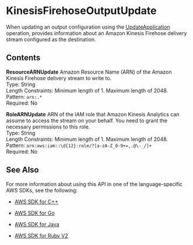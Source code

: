# KinesisFirehoseOutputUpdate<a name="API_KinesisFirehoseOutputUpdate"></a>

 When updating an output configuration using the [UpdateApplication](API_UpdateApplication.md) operation, provides information about an Amazon Kinesis Firehose delivery stream configured as the destination\. 

## Contents<a name="API_KinesisFirehoseOutputUpdate_Contents"></a>

 **ResourceARNUpdate**   <a name="analytics-Type-KinesisFirehoseOutputUpdate-ResourceARNUpdate"></a>
Amazon Resource Name \(ARN\) of the Amazon Kinesis Firehose delivery stream to write to\.  
Type: String  
Length Constraints: Minimum length of 1\. Maximum length of 2048\.  
Pattern: `arn:.*`   
Required: No

 **RoleARNUpdate**   <a name="analytics-Type-KinesisFirehoseOutputUpdate-RoleARNUpdate"></a>
ARN of the IAM role that Amazon Kinesis Analytics can assume to access the stream on your behalf\. You need to grant the necessary permissions to this role\.  
Type: String  
Length Constraints: Minimum length of 1\. Maximum length of 2048\.  
Pattern: `arn:aws:iam::\d{12}:role/?[a-zA-Z_0-9+=,.@\-_/]+`   
Required: No

## See Also<a name="API_KinesisFirehoseOutputUpdate_SeeAlso"></a>

For more information about using this API in one of the language\-specific AWS SDKs, see the following:

+  [AWS SDK for C\+\+](http://docs.aws.amazon.com/goto/SdkForCpp/kinesisanalytics-2015-08-14/KinesisFirehoseOutputUpdate) 

+  [AWS SDK for Go](http://docs.aws.amazon.com/goto/SdkForGoV1/kinesisanalytics-2015-08-14/KinesisFirehoseOutputUpdate) 

+  [AWS SDK for Java](http://docs.aws.amazon.com/goto/SdkForJava/kinesisanalytics-2015-08-14/KinesisFirehoseOutputUpdate) 

+  [AWS SDK for Ruby V2](http://docs.aws.amazon.com/goto/SdkForRubyV2/kinesisanalytics-2015-08-14/KinesisFirehoseOutputUpdate) 